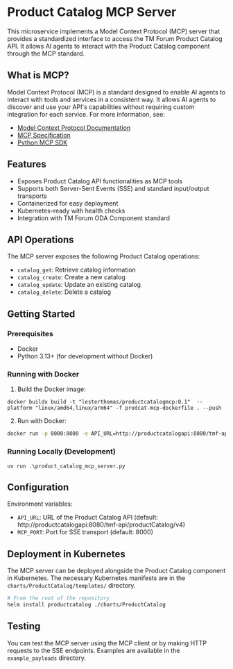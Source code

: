 # Product Catalog MCP Server

This microservice implements a Model Context Protocol (MCP) server that provides a standardized interface to access the TM Forum Product Catalog API. It allows AI agents to interact with the Product Catalog component through the MCP standard.

## What is MCP?

Model Context Protocol (MCP) is a standard designed to enable AI agents to interact with tools and services in a consistent way. It allows AI agents to discover and use your API's capabilities without requiring custom integration for each service. For more information, see:

- [Model Context Protocol Documentation](https://docs.anthropic.com/en/docs/agents-and-tools/mcp)
- [MCP Specification](https://modelcontextprotocol.io/quickstart/server)
- [Python MCP SDK](https://github.com/modelcontextprotocol/python-sdk)

## Features

- Exposes Product Catalog API functionalities as MCP tools
- Supports both Server-Sent Events (SSE) and standard input/output transports
- Containerized for easy deployment
- Kubernetes-ready with health checks
- Integration with TM Forum ODA Component standard

## API Operations

The MCP server exposes the following Product Catalog operations:

- `catalog_get`: Retrieve catalog information
- `catalog_create`: Create a new catalog
- `catalog_update`: Update an existing catalog
- `catalog_delete`: Delete a catalog

## Getting Started

### Prerequisites

- Docker
- Python 3.13+ (for development without Docker)

### Running with Docker

1. Build the Docker image:

```
docker buildx build -t "lesterthomas/productcatalogmcp:0.1"  --platform "linux/amd64,linux/arm64" -f prodcat-mcp-dockerfile . --push
```



2. Run with Docker:

```bash
docker run -p 8000:8000 -e API_URL=http://productcatalogapi:8080/tmf-api/productCatalog/v4 productcatalog-mcp-server:latest
```


### Running Locally (Development)


```
uv run .\product_catalog_mcp_server.py 
```


## Configuration

Environment variables:

- `API_URL`: URL of the Product Catalog API (default: http://productcatalogapi:8080/tmf-api/productCatalog/v4)
- `MCP_PORT`: Port for SSE transport (default: 8000)

## Deployment in Kubernetes

The MCP server can be deployed alongside the Product Catalog component in Kubernetes. The necessary Kubernetes manifests are in the `charts/ProductCatalog/templates/` directory.

```bash
# From the root of the repository
helm install productcatalog ./charts/ProductCatalog
```

## Testing

You can test the MCP server using the MCP client or by making HTTP requests to the SSE endpoints. Examples are available in the `example_payloads` directory.

